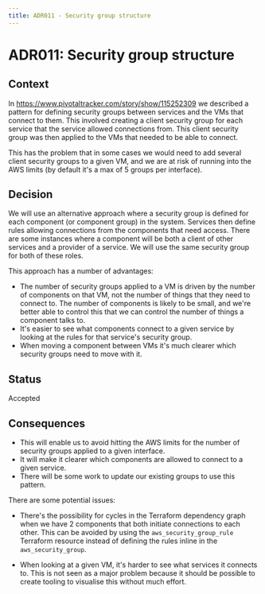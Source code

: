 ```yaml
---
title: ADR011 - Security group structure
---
```


# ADR011: Security group structure

## Context

In https://www.pivotaltracker.com/story/show/115252309 we described a pattern
for defining security groups between services and the VMs that connect to
them. This involved creating a client security group for each service that
the service allowed connections from. This client security group was then
applied to the VMs that needed to be able to connect.

This has the problem that in some cases we would need to add several client
security groups to a given VM, and we are at risk of running into the AWS
limits (by default it's a max of 5 groups per interface).

## Decision

We will use an alternative approach where a security group is defined for each
component (or component group) in the system. Services then define rules
allowing connections from the components that need access. There are some
instances where a component will be both a client of other services and a
provider of a service. We will use the same security group for both of these
roles.

This approach has a number of advantages:

* The number of security groups applied to a VM is driven by the number of
  components on that VM, not the number of things that they need to connect to.
  The number of components is likely to be small, and we're better able to
  control this that we can control the number of things a  component talks to.
* It's easier to see what components connect to a given service by looking at
  the rules for that service's security group.
* When moving a component between VMs it's much clearer which security groups
  need to move with it.

## Status

Accepted

## Consequences

* This will enable us to avoid hitting the AWS limits for the number of
  security groups applied to a given interface.
* It will make it clearer which components are allowed to connect to a given
  service.
* There will be some work to update our existing groups to use this pattern.

There are some potential issues:

* There's the possibility for cycles in the Terraform dependency graph when we
  have 2 components that both initiate connections to each other. This can be
  avoided by using the `aws_security_group_rule` Terraform resource instead of
  defining the rules inline in the `aws_security_group`.

* When looking at a given VM, it's harder to see what services it connects to.
  This is not seen as a major problem because it should be possible to create
  tooling to visualise this without much effort.
